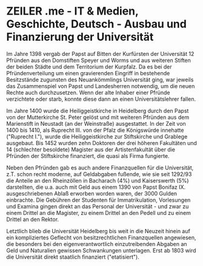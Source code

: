 # ZEILER .me - IT & Medien, Geschichte, Deutsch - Ausbau und Finanzierung der Universität

Im Jahre 1398 vergab der Papst auf Bitten der Kurfürsten der Universität 12 Pfründen aus den Domstiften Speyer und Worms und aus weiteren Stiften der beiden Städte und dem Territorium der Kurpfalz. Da es bei der Pfründenverteilung um einen gravierenden Eingriff in bestehende Besitzstände zugunsten des Neuankömmlings Universität ging, war jeweils das Zusammenspiel von Papst und Landesherren notwendig, um die neuen Rechte auch durchzusetzen. Wenn der alte Inhaber einer Pfründe verzichtete oder starb, konnte diese dann an einen Universitätslehrer fallen.

Im Jahre 1400 wurde die Heiliggeistkirche in Heidelberg durch den Papst von der Mutterkirche St. Peter gelöst und mit weiteren Pfründen aus dem Marienstift in Neustadt (an der Weinstraße) ausgestattet. In der Zeit von 1400 bis 1410, als Ruprecht III. von der Pfalz die Königswürde innehatte ("Ruprecht I."), wurde die Heiliggeistkirche zur Stiftskirche und Grablege ausgebaut. Bis 1452 wurden zehn Doktoren der drei höheren Fakultäten und 14 (schlechter besoldete) Magister aus der Artistenfakultät über die Pfründen der Stiftskirche finanziert, die quasi als Firma fungierte.

Neben den Pfründen gab es auch andere Finanzquellen für die Universität, z.T. schon recht moderne, auf Geldabgaben fußende, wie sie seit 1292/93 die Anteile an den Rheinzöllen in Bacharach (4%) und Kaiserswerth (5%) darstellten, die u.a. auch mit Geld aus einem 1390 von Papst Bonifaz IX. ausgeschriebenen Ablaß erworben worden waren, der 3000 Gulden einbrachte. Die Gebühren der Studenten für Immatrikulation, Vorlesungen und Examina gingen direkt an das Personal der Universität - und zwar zu einem Drittel an die Magister, zu einem Drittel an den Pedell und zu einem Drittel an den Rektor.

Letztlich blieb die Universität Heidelberg bis weit in die Neuzeit hinein auf ein kompliziertes Geflecht von besitzrechtlichen Finanzquellen angewiesen, die besonders bei den eigenverantwortlich einzutreibenden Abgaben an Geld und Naturalien gewissen Schwankungen unterlagen. Erst ab 1803 wird die Universität direkt staatlich finanziert ("etatisiert").
